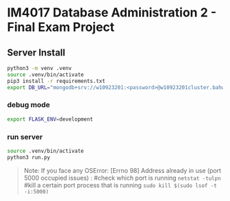 # IM4017 Database Administration 2 - Final Exam Project
## Server Install
```sh
python3 -m venv .venv
source .venv/bin/activate
pip3 install -r requirements.txt
export DB_URL="mongodb+srv://w10923201:<password>@w10923201cluster.bahwr.mongodb.net/?retryWrites=true&w=majority"
```
###  debug mode
```sh
export FLASK_ENV=development
```
###  run server
```sh
source .venv/bin/activate 
python3 run.py
```
> Note: If you face any OSError: [Errno 98] Address already in use (port 5000 occupied issues) :
#check which port is running
`netstat -tulpn`
#kill a certain port process that is running
`sudo kill $(sudo lsof -t -i:5000)`